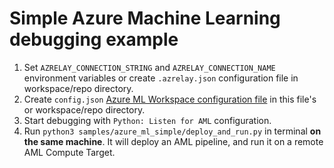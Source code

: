 # Simple Azure Machine Learning debugging example

1. Set `AZRELAY_CONNECTION_STRING` and `AZRELAY_CONNECTION_NAME` environment variables
or create `.azrelay.json` configuration file in workspace/repo directory.
1. Create `config.json` [Azure ML Workspace configuration file](https://docs.microsoft.com/en-us/azure/machine-learning/how-to-configure-environment#workspace)
in this file's or workspace/repo directory.
1. Start debugging with `Python: Listen for AML` configuration.
1. Run `python3 samples/azure_ml_simple/deploy_and_run.py` in terminal **on the same machine**.
It will deploy an AML pipeline, and run it on a remote AML Compute Target.
